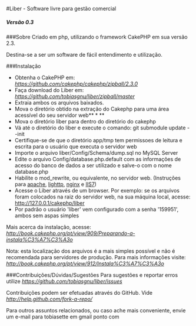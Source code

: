 #Liber - Software livre para gestão comercial
##### Versão 0.3

###Sobre
Criado em php, utilizando o framework CakePHP em sua versão 2.3.

Destina-se a ser um software de fácil entendimento e utilização.

###Instalação
* Obtenha o CakePHP em: *https://github.com/cakephp/cakephp/zipball/2.3.0*
* Faça download do Liber em: *https://github.com/tobiasgnu/liber/zipball/master*
* Extraia ambos os arquivos baixados. 
* Mova o diretório obtido na extração do Cakephp para uma área acessível do seu servidor web** \* **
* Mova o diretório liber para dentro do diretório do cakephp
* Vá até o diretório do liber e execute o comando: git submodule update --init
* Certifique-se de que o diretório app/tmp tem permissoes de leitura e escrita para o usuário que executa o servidor web
* Importe o arquivo liber/Config/Schema/dump.sql no MySQL Server
* Edite o arquivo Config/database.php.default com as informações de acesso do banco de dados a ser utilizado e salve-o com o nome database.php
* Habilite o mod_rewrite, ou equivalente, no servidor web. (Instruções para [apache](http://book.cakephp.org/pt/view/917/Apache-e-mod_rewrite), [lighttp](http://book.cakephp.org/pt/view/918/Lighttpd-e-mod_magnet), [nginx](http://book.cakephp.org/pt/view/919/URLs-amig%C3%A1veis-em-nginx) e [IIS7](http://book.cakephp.org/pt/view/1636/URL-Reescrita-no-IIS7-Windows-hosts))
* Acesse o Liber através de um browser. Por exemplo: se os arquivos foram colocados na raiz do servidor web, na sua máquina local, acesse: http://127.0.0.1/cakephp/liber
* Por padrão o usuário 'liber' vem configurado com a senha '159951', ambos sem aspas simples

Mais acerca da instalação, acesse: *http://book.cakephp.org/pt/view/909/Preparando-a-instala%C3%A7%C3%A3o*

Nota: esta localização dos arquivos é a mais simples possível e não é recomendada para servidores de produção. Para mais informações visite: *http://book.cakephp.org/pt/view/912/Instala%C3%A7%C3%A3o*

###Contribuições/Dúvidas/Sugestões
Para sugestões e reportar erros utilize *https://github.com/tobiasgnu/liber/issues*

Contribuições podem ser efetuadas através do GitHub. Vide *http://help.github.com/fork-a-repo/*

Para outros assuntos relacionados, ou caso ache mais conveniente, envie um e-mail para tobiasette em gmail ponto com

